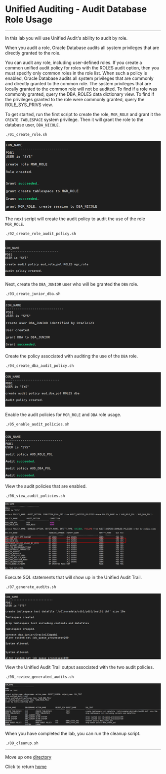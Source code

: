 # Unified Auditing - Audit Database Role Usage

---

In this lab you will use Unified Audit's ability to audit by role. 

When you audit a role, Oracle Database audits all system privileges that are directly granted to the role.

You can audit any role, including user-defined roles. If you create a common unified audit policy for roles with the ROLES audit option, then you must specify only common roles in the role list. When such a policy is enabled, Oracle Database audits all system privileges that are commonly and directly granted to the common role. The system privileges that are locally granted to the common role will not be audited. To find if a role was commonly granted, query the DBA_ROLES data dictionary view. To find if the privileges granted to the role were commonly granted, query the ROLE_SYS_PRIVS view.

To get started, run the first script to create the role, `MGR_ROLE` and grant it the `CREATE TABLESPACE` system privilege. Then it will grant the role to the database user, `DBA_NICOLE`. 

    ./01_create_role.sh

![](images/create_mgr_role.png)

The next script will create the audit policy to audit the use of the role `MGR_ROLE`. 

    ./02_create_role_audit_policy.sh

![](images/audit_mgr_role.png)

Next, create the `DBA_JUNIOR` user who will be granted the `DBA` role. 

    ./03_create_junior_dba.sh

![](images/create_jr_dba.png)

Create the policy associated with auditing the use of the `DBA` role.

    ./04_create_dba_audit_policy.sh

![](images/create_dba_audit_policy.png)

Enable the audit policies for `MGR_ROLE` and `DBA` role usage. 

    ./05_enable_audit_policies.sh

![](images/enable_audit_policies.png)

View the audit policies that are enabled.

    ./06_view_audit_policies.sh

![](images/view_audit_policies.png)

Execute SQL statements that will show up in the Unified Audit Trail.

    ./07_generate_audits.sh

![](images/generate_audit_data.png)

View the Unified Audit Trail output associated with the two audit policies.

    ./08_review_generated_audits.sh

![](images/view_audit_output.png)


When you have completed the lab, you can run the cleanup script.

    ./09_cleanup.sh
    
    


---

Move up one [directory](../README.md)

Click to return [home](/README.md)


